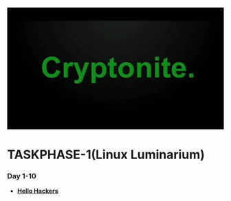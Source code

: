 ![Cryptonite Taskphase](./Images/Crypto.gif)

# **TASKPHASE-1(Linux Luminarium)**

### Day 1-10

- [**Hello Hackers**](./Linux_Luminarium/HELLO_HACKERS.md)
